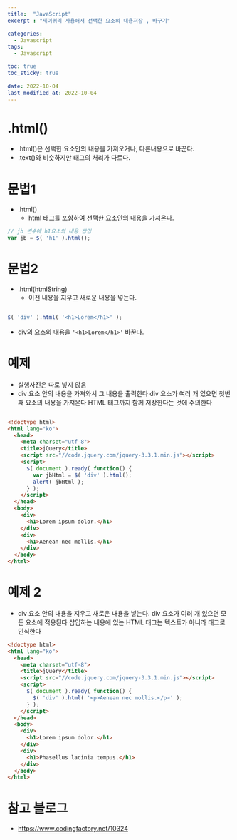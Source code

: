 ```yaml
---
title:  "JavaScript"
excerpt : "제이쿼리 사용해서 선택한 요소의 내용저장 , 바꾸기"

categories:
  - Javascript
tags:
  - Javascript

toc: true
toc_sticky: true
 
date: 2022-10-04
last_modified_at: 2022-10-04
---
```


# .html()

- .html()은 선택한 요소안의 내용을 가져오거나, 다른내용으로 바꾼다.
- .text()와 비슷하지만 태그의 처리가 다르다.

# 문법1

- .html()
    - html 태그를 포함하여 선택한 요소안의 내용을 가져온다.

```javascript
// jb 변수에 h1요소의 내용 삽입
var jb = $( 'h1' ).html();

```

# 문법2

- .html(htmlString)
    - 이전 내용을 지우고 새로운 내용을 넣는다.

```javascript

$( 'div' ).html( '<h1>Lorem</h1>' );

```

- div의 요소의 내용을   `'<h1>Lorem</h1>'`  바꾼다.



# 예제
- 실행사진은 따로 넣지 않음
- div 요소 안의 내용을 가져와서 그 내용을 출력한다 div 요소가 여러 개 있으면 첫번째 요소의 내용을 가져온다 HTML 태그까지 함께 저장한다는 것에 주의한다


```html

<!doctype html>
<html lang="ko">
  <head>
    <meta charset="utf-8">
    <title>jQuery</title>
    <script src="//code.jquery.com/jquery-3.3.1.min.js"></script>
    <script>
      $( document ).ready( function() {
        var jbHtml = $( 'div' ).html();
        alert( jbHtml );
      } );
    </script>
  </head>
  <body>
    <div>
      <h1>Lorem ipsum dolor.</h1>
    </div>
    <div>
      <h1>Aenean nec mollis.</h1>
    </div>
  </body>
</html>

```


# 예제 2

- div 요소 안의 내용을 지우고 새로운 내용을 넣는다. div 요소가 여러 개 있으면 모든 요소에 적용된다 삽입하는 내용에 있는 HTML 태그는 텍스트가 아니라 태그로 인식한다

```html
<!doctype html>
<html lang="ko">
  <head>
    <meta charset="utf-8">
    <title>jQuery</title>
    <script src="//code.jquery.com/jquery-3.3.1.min.js"></script>
    <script>
      $( document ).ready( function() {
        $( 'div' ).html( '<p>Aenean nec mollis.</p>' );
      } );
    </script>
  </head>
  <body>
    <div>
      <h1>Lorem ipsum dolor.</h1>
    </div>
    <div>
      <h1>Phasellus lacinia tempus.</h1>
    </div>
  </body>
</html>
```

# 참고 블로그

- https://www.codingfactory.net/10324